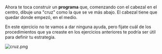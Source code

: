 Ahora te toca construir un **programa** que, comenzando con el cabezal en el centro, dibuje una "cruz" como la que se ve más abajo. El cabezal tiene que quedar donde empezó, en el medio.

En este ejercicio no te vamos a dar ninguna ayuda, pero fijate cuál de los procedimientos que ya creaste en los ejercicios anteriores te podría ser útil para definir tu estrategia.

![cruz.png](https://raw.githubusercontent.com/sagrado-corazon-alcal/mumuki-guia-fundamentos-practica-procedimientos/master/images/cruz.png)